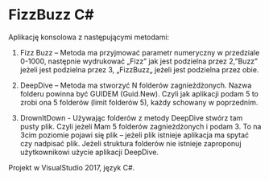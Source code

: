 # FizzBuzz C#

Aplikację konsolowa z następującymi metodami:

1. Fizz Buzz – Metoda ma przyjmować parametr numeryczny w przedziale 0-1000, następnie
wydrukować „Fizz” jak jest podzielna przez 2,”Buzz” jeżeli jest podzielna przez 3,
„FizzBuzz„ jeżeli jest podzielna przez obie.

2. DeepDive – Metoda ma stworzyć N folderów zagnieżdżonych. Nazwa folderu powinna być
GUIDEM (Guid.New). Czyli jak aplikacji podam 5 to zrobi ona 5 folderów (limit folderów 5),
każdy schowany w poprzednim.

3. DrownItDown - Używając folderów z metody DeepDive stwórz tam pusty plik. Czyli jeżeli Mam 5
folderów zagnieżdżonych i podam 3. To na 3cim poziomie pojawi się plik – jeżeli plik istnieje
aplikacja ma spytać czy nadpisać plik. Jeżeli struktura folderów nie istnieje zaproponuj
użytkownikowi użycie aplikacji DeepDive.

Projekt w VisualStudio 2017, język C#.
